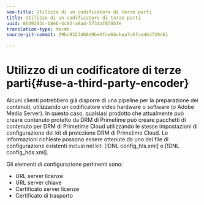 ```yaml
---
seo-title: Utilizzo di un codificatore di terze parti
title: Utilizzo di un codificatore di terze parti
uuid: 8649303c-b8e6-4c02-a8ad-5734af850bfe
translation-type: tm+mt
source-git-commit: 29bc8323460d9be0fce66cbea7c6fce46df20d61

---
```



# Utilizzo di un codificatore di terze parti{#use-a-third-party-encoder}

Alcuni clienti potrebbero già disporre di una pipeline per la preparazione dei contenuti, utilizzando un codificatore video hardware o software (o Adobe Media Server). In questo caso, qualsiasi prodotto che attualmente può creare contenuto protetto da DRM di Primetime può creare pacchetti di contenuto per DRM di Primetime Cloud utilizzando le stesse impostazioni di configurazione del kit di protezione DRM di Primetime Cloud. Le informazioni richieste possono essere ottenute da uno dei file di configurazione esistenti inclusi nel kit: [!DNL config_hls.xml] o [!DNL config_hds.xml].

Gli elementi di configurazione pertinenti sono:

* URL server licenze
* URL server chiave
* Certificato server licenze
* Certificato di trasporto

